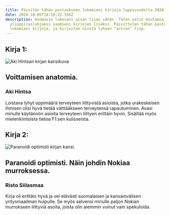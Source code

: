 ```yaml
---
title: Päivitän tähän postaukseen lukemiani kirjoja loppuvuodelta 2020
date: 2020-10-05T18:19:22.556Z
description: Huomasin lukevani aivan liian vähän. Täten ostin muutamia kirjoja
  ylioppilaslahjaksi saamieni kirjojen lisäksi. Päivittelen tähän postaukseen
  lukemiani kirjoja, ja kirjoitan niistä lyhyen "arvion" tjsp.
---
```

## Kirja 1:

![Aki Hintsan kirjan kansikuva](/img/kiraj2.jpg)

## Voittamisen anatomia.

### Aki Hintsa

Loistava lyhyt oppimäärä terveyteen liittyvistä asioista, jotka urakeskeisen ihmisen olisi hyvä tietää välttääkseen terveytensä rapautuminen. Avasi minulle käytännön asioita terveyteen liittyen erittäin hyvin. Sisältää myös mielenkiintoista tietoa F1:sen kulisseista.

## Kirja 2:

![Paranoidi optimisti kirjan kansi.](/img/kirja1.jpg)

## Paranoidi optimisti. Näin johdin Nokiaa murroksessa.

### Risto Siilasmaa

Kirja oli erittäin hyvä ja vei elävästi suomalaisen ja kansainvälisen yritysmaailman huipulle. Se myös selvensi minulle paljon Nokian murrokseen liittyviä asoita, joista olin aiemmin voinut vain spekuloida.